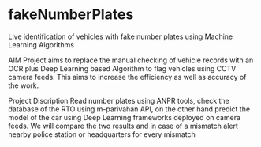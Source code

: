 # fakeNumberPlates
Live identification of vehicles with fake number plates using Machine Learning Algorithms

AIM
Project aims to replace the manual checking of vehicle records with an OCR plus Deep Learning based Algorithm to flag vehicles using CCTV camera feeds. This aims to increase the efficiency as well as accuracy of the work.

Project Discription
Read number plates using ANPR tools, check the database of the RTO using m-parivahan API, on the other hand predict the model of the car using Deep Learning frameworks deployed on camera feeds. We will compare the two results and in case of a mismatch alert nearby police station or headquarters for every mismatch
